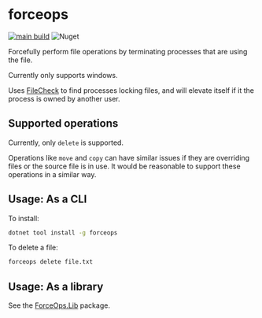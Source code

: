 # forceops

[![main build](https://github.com/domsleee/forceops/actions/workflows/ci.yaml/badge.svg?branch=main)](https://github.com/domsleee/forceops/actions/workflows/ci.yaml)
![Nuget](https://img.shields.io/nuget/v/ForceOps)

Forcefully perform file operations by terminating processes that are using the file.

Currently only supports windows.

Uses [FileCheck](https://github.com/cklutz/LockCheck) to find processes locking files, and will elevate itself if it the process is owned by another user.

## Supported operations

Currently, only `delete` is supported.

Operations like `move` and `copy` can have similar issues if they are overriding files or the source file is in use. It would be reasonable to support these operations in a similar way.

## Usage: As a CLI

To install:
```bash
dotnet tool install -g forceops
```

To delete a file:
```bash
forceops delete file.txt
```

## Usage: As a library

See the [ForceOps.Lib](https://www.nuget.org/packages/ForceOps.Lib) package.